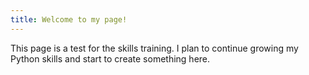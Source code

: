 ```yaml
---
title: Welcome to my page!
---
```


This page is a test for the skills training. I plan to continue growing my Python skills and start to create something here.
